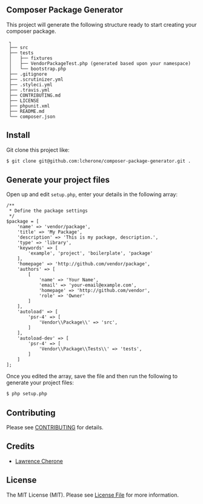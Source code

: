 ## Composer Package Generator

This project will generate the following structure ready to start creating your composer package.

     ┐
     ├── src
     ├── tests
     │   ├── fixtures
     │   ├── VendorPackageTest.php (generated based upon your namespace)
     │   └── bootstrap.php
     ├── .gitignore
     ├── .scrutinizer.yml
     ├── .styleci.yml
     ├── .travis.yml
     ├── CONTRIBUTING.md
     ├── LICENSE
     ├── phpunit.xml
     ├── README.md
     └── composer.json
     

## Install

Git clone this project like:

``` bash
$ git clone git@github.com:lcherone/composer-package-generator.git .
```


## Generate your project files

Open up and edit `setup.php`, enter your details in the following array:

    /**
     * Define the package settings
     */
    $package = [
        'name' => 'vendor/package',
        'title' => 'My Package',
        'description' => 'This is my package, description.',
        'type' => 'library',
        'keywords' => [
            'example', 'project', 'boilerplate', 'package'
        ],
        'homepage' => 'http://github.com/vendor/package',
        'authors' => [
            [
                'name' => 'Your Name',
                'email' => 'your-email@example.com',
                'homepage' => 'http://github.com/vendor',
                'role' => 'Owner'
            ]
        ],
        'autoload' => [
            'psr-4' => [
                'Vendor\\Package\\' => 'src',
            ]
        ],
        'autoload-dev' => [
            'psr-4' => [
                'Vendor\\Package\\Tests\\' => 'tests',
            ]
        ]
    ];

Once you edited the array, save the file and then run the following to generate your project files:

``` bash
$ php setup.php
```


## Contributing

Please see [CONTRIBUTING](CONTRIBUTING.md) for details.


## Credits

 - [Lawrence Cherone](http://github.com/lcherone)


## License

The MIT License (MIT). Please see [License File](LICENSE) for more information.
